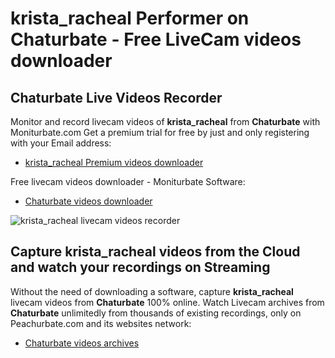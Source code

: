 # krista_racheal Performer on Chaturbate - Free LiveCam videos downloader

## Chaturbate Live Videos Recorder

Monitor and record livecam videos of **krista_racheal** from **Chaturbate** with Moniturbate.com
Get a premium trial for free by just and only registering with your Email address:
* [krista_racheal Premium videos downloader](https://moniturbate.com/request-demo-licence-key.html)

Free livecam videos downloader - Moniturbate Software:
* [Chaturbate videos downloader](https://moniturbate.com/moniturbate-download-software.html)

![krista_racheal livecam videos recorder](https://peachurnet.com/templates/moniturbate-software.png)


## Capture krista_racheal videos from the Cloud and watch your recordings on Streaming

Without the need of downloading a software, capture **krista_racheal** livecam videos from **Chaturbate** 100% online.
Watch Livecam archives from **Chaturbate** unlimitedly from thousands of existing recordings, only on Peachurbate.com and its websites network:
* [Chaturbate videos archives](https://peachurnet.com/)